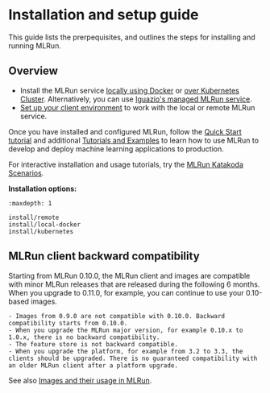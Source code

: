 # Installation and setup guide <!-- omit in toc -->

This guide lists the prerpequisites, and outlines the steps for installing and running MLRun. 

## Overview

- Install the MLRun service [locally using Docker](https://docs.mlrun.org/en/latest/install/local-docker.html) or [over Kubernetes Cluster](https://docs.mlrun.org/en/latest/install/kubernetes.html). Alternatively, you can use [Iguazio's managed MLRun service](https://www.iguazio.com/docs/latest-release/).
- [Set up your client environment](https://docs.mlrun.org/en/latest/install/remote.html) to work with the local or remote MLRun service.

Once you have installed and configured MLRun, follow the [Quick Start tutorial](https://docs.mlrun.org/en/latest/tutorial/01-mlrun-basics.html) and additional [Tutorials and Examples](https://docs.mlrun.org/en/latest/tutorial/index.html) to learn how to use MLRun to develop and deploy machine 
learning applications to production.

For interactive installation and usage tutorials, try the [MLRun Katakoda Scenarios](https://www.katacoda.com/mlrun).

**Installation options:**
```{toctree}
:maxdepth: 1

install/remote
install/local-docker
install/kubernetes
```

<a id="MLRun-client-backward-compatibility"></a>
## MLRun client backward compatibility  

Starting from MLRun 0.10.0, the MLRun client and images are compatible with minor MLRun releases that are released during the following 6 months. When you upgrade to 0.11.0, for example, you can continue to use your 0.10-based images. 

```{admonition} Important
- Images from 0.9.0 are not compatible with 0.10.0. Backward compatibility starts from 0.10.0. 
- When you upgrade the MLRun major version, for example 0.10.x to 1.0.x, there is no backward compatibility. 
- The feature store is not backward compatible. 
- When you upgrade the platform, for example from 3.2 to 3.3, the clients should be upgraded. There is no guaranteed compatibility with an older MLRun client after a platform upgrade. 
```

See also [Images and their usage in MLRun](https://docs.mlrun.org/en/latest/runtimes/images.html#mlrun-images-and-how-to-build-them).